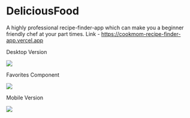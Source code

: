 # DeliciousFood
A highly professional recipe-finder-app which can make you a beginner friendly chef at your part times.
Link - https://cookmom-recipe-finder-app.vercel.app
<p>Desktop Version</p>
 <img src = "https://github.com/Sanga-byte29/DeliciousFood/assets/78073395/de564d01-df59-4db7-be23-292a64348116" />
<p>Favorites Component</p>
 <img src="https://github.com/Sanga-byte29/DeliciousFood/assets/78073395/8672c3da-6746-474d-9a54-7079bd46024d" />
<p>Mobile Version</p>
 <img src="https://github.com/Sanga-byte29/DeliciousFood/assets/78073395/d28e4ef1-158b-421e-bdc7-3861e513ba85" />


